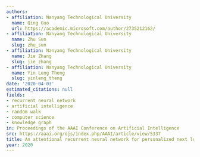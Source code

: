 ```yaml
---
authors:
- affiliation: Nanyang Technological University
  name: Qing Guo
  url: https://academic.microsoft.com/author/2735212162/
- affiliation: Nanyang Technological University
  name: Zhu Sun
  slug: zhu_sun
- affiliation: Nanyang Technological University
  name: Jie Zhang
  slug: jie_zhang
- affiliation: Nanyang Technological University
  name: Yin Leng Theng
  slug: yinleng_theng
date: '2020-04-03'
estimated_citations: null
fields:
- recurrent neural network
- artificial intelligence
- random walk
- computer science
- knowledge graph
in: Proceedings of the AAAI Conference on Artificial Intelligence
src: https://aaai.org/ojs/index.php/AAAI/article/view/5337
title: An attentional recurrent neural network for personalized next location recommendation
year: 2020
---
```

